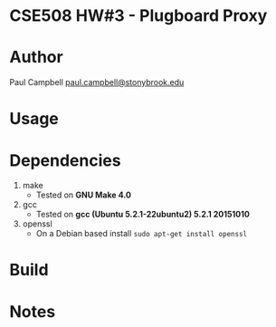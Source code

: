 # CSE508 HW#3 - Plugboard Proxy

# Author

Paul Campbell <paul.campbell@stonybrook.edu>

# Usage

# Dependencies

1. make
    * Tested on **GNU Make 4.0**
2. gcc
    * Tested on **gcc (Ubuntu 5.2.1-22ubuntu2) 5.2.1 20151010**
3. openssl
    *  On a Debian based install `sudo apt-get install openssl`

# Build

# Notes
